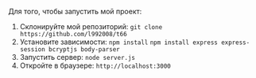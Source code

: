 Для того, чтобы запустить мой проект:
1. Склонируйте мой репозиторий:
   `git clone https://github.com/l992008/t66`
2. Установите зависимости:
   `npm install`
   `npm install express express-session bcryptjs body-parser`
3. Запустить сервер:
   `node server.js`
4. Откройте в браузере:
   `http://localhost:3000`
